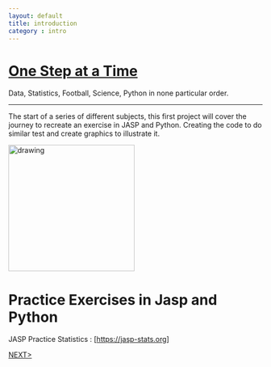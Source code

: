 ```yaml
---
layout: default
title: introduction
category : intro
---
```

# [One Step at a Time](https://aliwualk.github.io/One-Step-at-a-Time)
Data, Statistics, Football, Science, Python in none particular order.

- - -

The start of a series of different subjects, this first project will cover the journey to recreate an exercise in JASP and Python. Creating the code to do similar test and create graphics to illustrate it.



<img src="https://github.com/aliwualk/One-Step-at-a-Time/blob/master/images/jasp.jpg" alt="drawing" width="250"/>

# Practice Exercises in Jasp and Python
JASP Practice Statistics : [https://jasp-stats.org]

[NEXT>](/exercise1.md)
